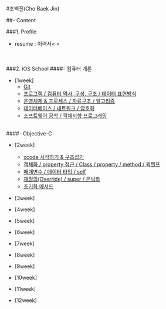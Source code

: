 #조백진(Cho Baek Jin)

##- Content

###1. Profile
- resume : 이력서< >

<br><br>
###2. iOS School
####- 컴퓨터 개론

- [1week]  
	- [Git](https://github.com/BaekJinCho/iOS.school/tree/master/ConceptProject/170109)
	- [프로그램 / 컴퓨터 역사, 구성, 구조 / 데이터 표현방식](https://github.com/BaekJinCho/iOS.school/tree/master/ConceptProject/170110)
	- [운영체제 & 프로세스 / 자료구조 / 알고리즘](https://github.com/BaekJinCho/iOS.school/tree/master/ConceptProject/170111)
	- [데이터베이스 / 네트워크 / 암호화](https://github.com/BaekJinCho/iOS.school/tree/master/ConceptProject/170112)
	- [소프트웨어 공학 / 객체지향 프로그래밍](https://github.com/BaekJinCho/iOS.school/tree/master/ConceptProject/170113)

<br>
####- Objective-C

- [2week]
	- [xcode 시작하기 & 구조잡기](https://github.com/BaekJinCho/iOS.school/tree/master/ConceptProject/170116)
	-  [객체화 / property 접근 / Class / property / method / 퀵헬프](https://github.com/BaekJinCho/iOS.school/tree/master/ConceptProject/170117)
	- [매개변수 / 데이터 타입 / self](https://github.com/BaekJinCho/iOS.school/tree/master/ConceptProject/17011819)
	- [재정의(Override) / super / 은닉화](https://github.com/BaekJinCho/iOS.school/tree/master/ConceptProject/170119)
	- [초기화 메서드](https://github.com/BaekJinCho/iOS.school/tree/master/ConceptProject/170120)

- [3week]


- [4week]

- [5week]

- [6week]

- [7week]

- [8week]

- [9week]

- [10week]

- [11week]

- [12week]
